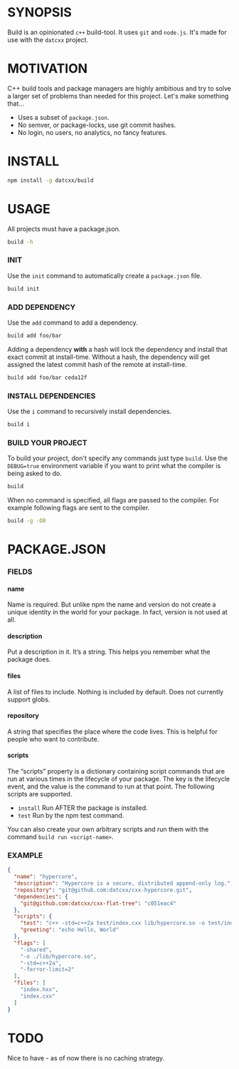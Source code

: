 # SYNOPSIS

Build is an opinionated `c++` build-tool. It uses `git` and `node.js`. It's made
for use with the `datcxx` project.

# MOTIVATION

C++ build tools and package managers are highly ambitious and try to solve
a larger set of problems than needed for this project. Let's make something
that...

- Uses a subset of `package.json`.
- No semver, or package-locks, use git commit hashes.
- No login, no users, no analytics, no fancy features.

# INSTALL

```bash
npm install -g datcxx/build
```

# USAGE
All projects must have a package.json.

```bash
build -h
```

### INIT
Use the `init` command to automatically create a `package.json` file.

```bash
build init
```

### ADD DEPENDENCY
Use the `add` command to add a dependency.

```bash
build add foo/bar
```

Adding a dependency **with** a hash will lock the dependency and
install that exact commit at install-time. Without a hash, the dependency
will get assigned the latest commit hash of the remote at install-time.

```bash
build add foo/bar ceda12f
```

### INSTALL DEPENDENCIES
Use the `i` command to recursively install dependencies.

```bash
build i
```

### BUILD YOUR PROJECT
To build your project, don't specify any commands just type `build`. Use the
`DEBUG=true` environment variable if you want to print what the compiler is
being asked to do.

```bash
build
```

When no command is specified, all flags are passed to the compiler. For example
following flags are sent to the compiler.

```bash
build -g -O0
```

# PACKAGE.JSON

### FIELDS

#### name
Name is required. But unlike npm the name and version do not create a unique
identity in the world for your package. In fact, version is not used at all.

#### description
Put a description in it. It’s a string. This helps you remember what the package
does.

#### files
A list of files to include. Nothing is included by default. Does not currently
support globs.

#### repository
A string that specifies the place where the code lives. This is helpful for
people who want to contribute.

#### scripts
The “scripts” property is a dictionary containing script commands that are run 
at various times in the lifecycle of your package. The key is the lifecycle
event, and the value is the command to run at that point. The following scripts
are supported.

- `install` Run AFTER the package is installed.
- `test` Run by the npm test command.

You can also create your own arbitrary scripts and run them with the command
`build run <script-name>`.

### EXAMPLE

```json
{
  "name": "hypercore",
  "description": "Hypercore is a secure, distributed append-only log.",
  "repository": "git@github.com:datcxx/cxx-hypercore.git",
  "dependencies": {
    "git@github.com:datcxx/cxx-flat-tree": "c051eac4"
  },
  "scripts": {
    "test": "c++ -std=c++2a test/index.cxx lib/hypercore.so -o test/index && ./test/index",
    "greeting": "echo Hello, World"
  },
  "flags": [
    "-shared",
    "-o ./lib/hypercore.so",
    "-std=c++2a",
    "-ferror-limit=2"
  ],
  "files": [
    "index.hxx",
    "index.cxx"
  ]
}
```

# TODO
Nice to have - as of now there is no caching strategy.

